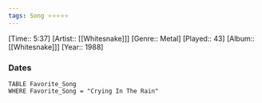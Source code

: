 ```yaml
---
tags: Song ⭐⭐⭐⭐⭐ 
---
```

[Time:: 5:37]
[Artist:: [[Whitesnake]]]
[Genre:: Metal]
[Played:: 43]
[Album:: [[Whitesnake]]]
[Year:: 1988]
### Dates
````dataview
TABLE Favorite_Song
WHERE Favorite_Song = "Crying In The Rain"
````